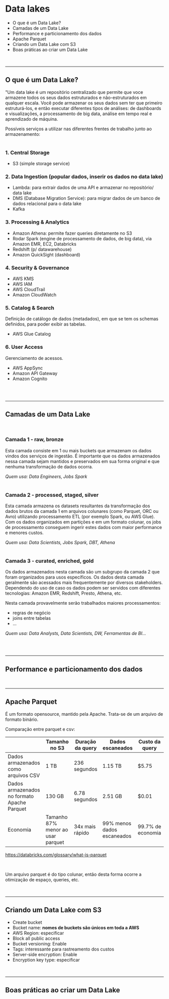 # Data lakes

- O que é um Data Lake?
- Camadas de um Data Lake
- Performance e particionamento dos dados
- Apache Parquet
- Criando um Data Lake com S3
- Boas práticas ao criar um Data Lake
<br />

---

## O que é um Data Lake?

"Um data lake é um repositório centralizado que permite que voce armazene todos os seus dados estruturados e não-estruturados em qualquer escala. Você pode armazenar os seus dados sem ter que primeiro estruturá-los, e então executar diferentes tipos de análises: de dashboards e visualizações, a processamento de big data, análise em tempo real e aprendizado de máquina.
<br />


Possíveis serviços a utilizar nas diferentes frentes de trabalho junto ao armazenamento:
<br /><br />

### 1. Central Storage

- S3 (simple storage service)

### 2. Data Ingestion (popular dados, inserir os dados no data lake)

- Lambda: para extrair dados de uma API e armazenar no repositório/ data lake
- DMS (Database Migration Service): para migrar dados de um banco de dados relacional para o data lake
- Kafka

### 3. Processing & Analytics

- Amazon Athena: permite fazer queries diretamente no S3
- Rodar Spark (engine de processamento de dados, de big data), via Amazon EMR, EC2, Databricks
- Redshift (p/ datawarehouse)
- Amazon QuickSight (dashboard)

### 4. Security & Governance

- AWS KMS
- AWS IAM
- AWS CloudTrail
- Amazon CloudWatch

### 5. Catalog & Search

Definição de catálogo de dados (metadados), em que se tem os schemas definidos, para poder exibir as tabelas.

- AWS Glue Catalog


### 6. User Access

Gerenciamento de acessos.

- AWS AppSync
- Amazon API Gateway
- Amazon Cognito

<br /><br />

---

## Camadas de um Data Lake
<br />

### **Camada 1 - raw, bronze**

Esta camada consiste em 1 ou mais buckets que armazenam os dados vindos dos serviços de ingestão. É importante que os dados armazenados nessa camada sejam mantidos e preservados em sua forma original e que nenhuma transformação de dados ocorra.

*Quem usa: Data Engineers, Jobs Spark*
<br /><br />

### **Camada 2 - processed, staged, silver**

Esta camada armazena os datasets resultantes da transformação dos dados brutos da camada 1 em arquivos colunares (como Parquet, ORC ou Avro) utilizando processamento ETL (por exemplo Spark, ou AWS Glue). Com os dados organizados em partições e em um formato colunar, os jobs de processamento conseguem ingerir estes dados com maior performance e menores custos.

*Quem usa: Data Scientists, Jobs Spark, DBT, Athena*
<br /><br />

### **Camada 3 - curated, enriched, gold**

Os dados armazenados nesta camada são um subgrupo da camada 2 que foram organizados para usos específicos. Os dados desta camada geralmente são acessados mais frequentemente por diversos stakeholders. Dependendo do uso de caso os dados podem ser servidos com diferentes tecnologias: Amazon EMR, Redshift, Presto, Athena, etc.

Nesta camada provavelmente serão trabalhados maiores processamentos:
- regras de negócio
- joins entre tabelas
- ...

*Quem usa: Data Analysts, Data Scientists, DW, Ferramentas de BI...*

<br /><br />

---

## Performance e particionamento dos dados

<br />

---

## Apache Parquet

É um formato opensource, mantido pela Apache. Trata-se de um arquivo de formato binário.

Comparação entre parquet e csv:
<br>

|       | Tamanho no S3 | Duração da query      | Dados escaneados | Custo da query  |
| ----------- | ----------- | ----------- | ----------- | ----------- |
| Dados armazenados como arquivos CSV | 1 TB | 236 segundos      | 1.15 TB | $5.75  |
| Dados armazenados no formato Apache Parquet | 130 GB | 6.78 segundos      | 2.51 GB | $0.01  |
| Economia      | Tamanho 87% menor ao usar parquet | 34x mais rápido      | 99% menos dados escaneados | 99.7% de economia  |


https://databricks.com/glossary/what-is-parquet

<br />

Um arquivo parquet é do tipo colunar, então desta forma ocorre a otimização de espaço, queries, etc.

<br />

---

## Criando um Data Lake com S3

- Create bucket
- Bucket name: **nomes de buckets são únicos em toda a AWS**
- AWS Region: especificar
- Block all public access
- Bucket versioning: Enable
- Tags: interessante para rastreamento dos custos
- Server-side encryption: Enable
- Encryption key type: especificar


<br />

---

## Boas práticas ao criar um Data Lake




